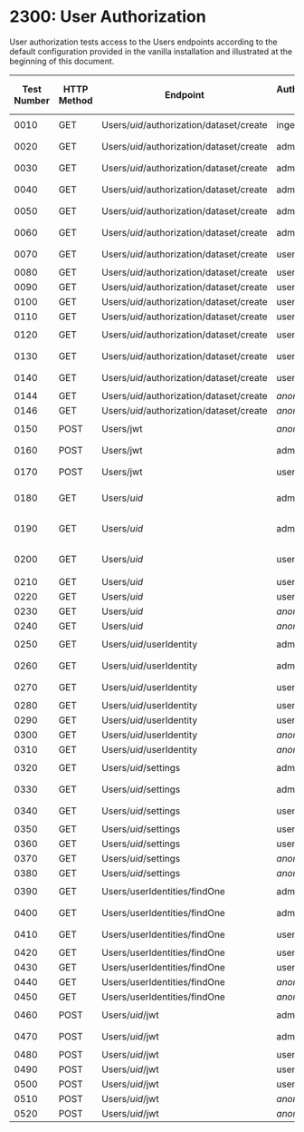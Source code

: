 # 2300: User Authorization

User authorization tests access to the Users endpoints according to the default configuration provided in the vanilla installation and illustrated at the beginning of this document.

| Test Number | HTTP Method | Endpoint | Authenticated User | User to be checked | Request Status | Results |
| ----- | ----- | ----- | ----- | ----- | ----- | ----- |
| 0010 | GET | Users/_uid_/authorization/dataset/create | ingestor | _herself_ | 200 | ```{authorization: true}``` |
| 0020 | GET | Users/_uid_/authorization/dataset/create | admin | _herself_ | 200 | ```{authorization: true}``` |
| 0030 | GET | Users/_uid_/authorization/dataset/create | admin | user1 | 200 | ```{authorization: true}``` |
| 0040 | GET | Users/_uid_/authorization/dataset/create | admin | user2 | 200 | ```{authorization: true}``` |
| 0050 | GET | Users/_uid_/authorization/dataset/create | admin | user3 | 200 | ```{authorization: true}``` |
| 0060 | GET | Users/_uid_/authorization/dataset/create | admin | user4 | 200 | ```{authorization: false}``` |
| 0070 | GET | Users/_uid_/authorization/dataset/create | user1 | _herself_ | 200 | ```{authorization: true}``` |
| 0080 | GET | Users/_uid_/authorization/dataset/create | user1 | admin | 403 | n/a |
| 0090 | GET | Users/_uid_/authorization/dataset/create | user1 | user2 | 403 | n/a |
| 0100 | GET | Users/_uid_/authorization/dataset/create | user1 | user3 | 403 | n/a |
| 0110 | GET | Users/_uid_/authorization/dataset/create | user1 | user4 | 403 | n/a |
| 0120 | GET | Users/_uid_/authorization/dataset/create | user2 | _herself_ | 200 | ```{authorization: true}``` |
| 0130 | GET | Users/_uid_/authorization/dataset/create | user3 | _herself_ | 200 | ```{authorization: true}``` |
| 0140 | GET | Users/_uid_/authorization/dataset/create | user4 | _herself_ | 200 | ```{authorization: false}``` |
| 0144 | GET | Users/_uid_/authorization/dataset/create | _anonymous_ | admin | 401 | n/a |
| 0146 | GET | Users/_uid_/authorization/dataset/create | _anonymous_ | user1 | 401 | n/a |
| 0150 | POST | Users/jwt | _anonymous_ | n/a | 201 | ```{jwt: <NEW_JWT>}``` |
| 0160 | POST | Users/jwt | admin | n/a | 201 | ```{jwt: <NEW_JWT>}``` |
| 0170 | POST | Users/jwt | user1 | n/a | 201 | ```{jwt: <NEW_JWT>}``` |
| 0180 | GET | Users/_uid_ | admin | _herself_ | 200 | ```Admin user model without password``` |
| 0190 | GET | Users/_uid_ | admin | user1 | 200 | ```User1 user model without password``` |
| 0200 | GET | Users/_uid_ | user1 | _herself_ | 200 | ```User1 user model without password``` |
| 0210 | GET | Users/_uid_ | user1 | admin | 403 | n/a |
| 0220 | GET | Users/_uid_ | user1 | user2 | 403 | n/a |
| 0230 | GET | Users/_uid_ | _anonymous_ | admin | 401 | n/a |
| 0240 | GET | Users/_uid_ | _anonymous_ | user1 | 401 | n/a |
| 0250 | GET | Users/_uid_/userIdentity | admin | _herself_ | 200 | ```Admin user identity model``` |
| 0260 | GET | Users/_uid_/userIdentity | admin | user1 | 200 | ```User1 user identity model``` |
| 0270 | GET | Users/_uid_/userIdentity | user1 | _herself_ | 200 | ```User1 user identity model``` |
| 0280 | GET | Users/_uid_/userIdentity | user1 | admin | 403 | n/a |
| 0290 | GET | Users/_uid_/userIdentity | user1 | user2 | 403 | n/a |
| 0300 | GET | Users/_uid_/userIdentity | _anonymous_ | admin | 401 | n/a |
| 0310 | GET | Users/_uid_/userIdentity | _anonymous_ | user1 | 401 | n/a |
| 0320 | GET | Users/_uid_/settings | admin | _herself_ | 200 | ```Admin user settings model``` |
| 0330 | GET | Users/_uid_/settings | admin | user1 | 200 | ```User1 user settings model``` |
| 0340 | GET | Users/_uid_/settings | user1 | _herself_ | 200 | ```User1 user settings model``` |
| 0350 | GET | Users/_uid_/settings | user1 | admin | 403 | n/a |
| 0360 | GET | Users/_uid_/settings | user1 | user2 | 403 | n/a |
| 0370 | GET | Users/_uid_/settings | _anonymous_ | admin | 401 | n/a |
| 0380 | GET | Users/_uid_/settings | _anonymous_ | user1 | 401 | n/a |
| 0390 | GET | Users/userIdentities/findOne | admin | _herself_ | 200 | ```Admin user identity model``` |
| 0400 | GET | Users/userIdentities/findOne | admin | user1 | 200 | ```User1 user identity model``` |
| 0410 | GET | Users/userIdentities/findOne | user1 | _herself_ | 200 | ```User1 user identity model``` |
| 0420 | GET | Users/userIdentities/findOne | user1 | admin | 403 | n/a |
| 0430 | GET | Users/userIdentities/findOne | user1 | user2 | 403 | n/a |
| 0440 | GET | Users/userIdentities/findOne | _anonymous_ | admin | 401 | n/a |
| 0450 | GET | Users/userIdentities/findOne | _anonymous_ | user1 | 401 | n/a |
| 0460 | POST | Users/_uid_/jwt | admin | _herself_ | 201 | ```{ "jwt" : "<JWT-TOKEN>"}``` |
| 0470 | POST | Users/_uid_/jwt | admin | user1 | 201 | ```{ "jwt" : "<JWT-TOKEN>"}``` |
| 0480 | POST | Users/_uid_/jwt | user1 | _herself_ | 403 | n/a |
| 0490 | POST | Users/_uid_/jwt | user1 | admin | 403 | n/a |
| 0500 | POST | Users/_uid_/jwt | user1 | user2 | 403 | n/a |
| 0510 | POST | Users/_uid_/jwt | _anonymous_ | admin | 401 | n/a |
| 0520 | POST | Users/_uid_/jwt | _anonymous_ | user1 | 401 | n/a |